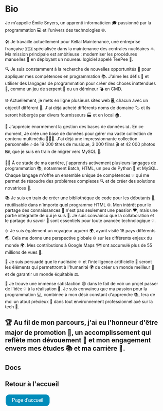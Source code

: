# Bio
Je m'appelle Émile Snyers, un apprenti informaticien 🎓 passionné par la programmation 💻 et l'univers des technologies 🌐.

🛠 Je travaille actuellement pour Kellal Maintenance, une entreprise française 🇫🇷 spécialisée dans la maintenance des centrales nucléaires ⚛. 
Ma mission principale est ambitieuse : moderniser les procédures manuelles 📜 en déployant un nouveau logiciel appelé TeePee 📱.

🔍 Je suis constamment à la recherche de nouvelles opportunités 🌟 pour appliquer mes compétences en programmation 📚. 
J'aime les défis 🎯 et utiliser des langages de programmation pour créer des choses inattendues 🎲, comme un jeu de serpent 🐍 ou un démineur 💣 en CMD.

🌐 Actuellement, 
je mets en ligne plusieurs sites web 🖥, chacun avec un objectif différent 🎯. J'ai déjà acheté différents noms de domaine 🏷 et ils seront hébergés par divers fournisseurs 🏭 et en local 🏠.

💾 J'apprécie énormément la gestion des bases de données 📊. En ce moment, 
Je crée une base de données pour gérer ma vaste collection de contenu multimédia 🎥🎵📸. 
J'ai déjà une impressionnante collection personnelle 🎶 de 19 000 titres de musique, 3 000 films 🎬 et 42 000 photos 🖼, que je suis en train de migrer vers MySQL 🔄.

👨‍💻 À ce stade de ma carrière, j'apprends activement plusieurs langages de programmation 📚, notamment Batch, HTML, un peu de Python 🐍 et MySQL. 
Chaque langage m'offre un ensemble unique de compétences 💡 qui me permet de résoudre des problèmes complexes 🔍 et de créer des solutions novatrices 🎉.

📚 Je suis en train de créer une bibliothèque de code pour les débutants 🌱, réutilisable dans n'importe quel programme HTML 🌐. 
Mon intérêt pour le partage des connaissances 🤝 n'est pas seulement une passion ❤️, mais une partie intégrante de qui je suis 🙌. 
Je suis convaincu que la collaboration et le partage du savoir 📖 sont essentiels pour toute avancée technologique 💡.

✈️ Je suis également un voyageur aguerri 🌍, ayant visité 18 pays différents 🌏. Cela me donne une perspective globale 🌐 sur les différents enjeux du monde 🌍. 
Mes contributions à Google Maps 🗺 ont accumulé plus de 55 millions de vues 👀.

🌱 Je suis persuadé que le nucléaire ⚛ et l'intelligence artificielle 🤖 seront les éléments qui permettront à l'humanité 🌍 de créer un monde meilleur 💖 et de garantir un monde équitable ⚖️.

🎉 Je trouve une immense satisfaction 😄 dans le fait de voir un projet passer de l'idée 💡 à la réalisation 🎯. 
Je suis convaincu que ma passion pour la programmation 💻, combinée à mon désir constant d'apprendre 📚, fera de moi un atout précieux 💎 dans tout environnement professionnel axé sur la tech 🏢.

🏆 Au fil de mon parcours, j'ai eu l'honneur d'être major de promotion 🥇, un accomplissement qui reflète mon dévouement 🌟 et mon engagement envers mes études 📚 et ma carrière 💼.
---
## Docs

## Retour à l'accueil
<a href="https://github.com/EmileSNYERS" style="text-decoration: none;">
  <button style="
    background-color: #008CBA; /* Couleur du bouton */
    border: none;
    color: white;
    padding: 10px 20px;
    text-align: center;
    display: inline-block;
    font-size: 16px;
    margin: 4px 2px;
    cursor: pointer;
    border-radius: 12px;
    transition: all 0.3s ease 0s;
    transform: perspective(1px) translateZ(0);
    box-shadow: 0 0 1px transparent;
    position: relative;
    overflow: hidden;
  " onmouseover="this.style.backgroundColor='#005A87';this.style.transform='scale(1.1)';this.style.boxShadow='0 5px 15px rgba(0, 0, 0, 0.2)';" onmouseout="this.style.backgroundColor='#008CBA';this.style.transform='none';this.style.boxShadow='0 0 1px transparent';">Page d'accueil</button>
</a>

